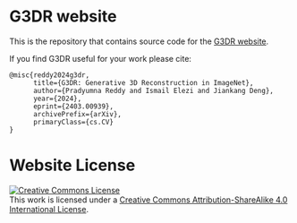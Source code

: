 # G3DR website

This is the repository that contains source code for the [G3DR website](https://preddy5.github.io/g3dr_website/).

If you find G3DR useful for your work please cite:
```
@misc{reddy2024g3dr,
      title={G3DR: Generative 3D Reconstruction in ImageNet}, 
      author={Pradyumna Reddy and Ismail Elezi and Jiankang Deng},
      year={2024},
      eprint={2403.00939},
      archivePrefix={arXiv},
      primaryClass={cs.CV}
}
```

# Website License
<a rel="license" href="http://creativecommons.org/licenses/by-sa/4.0/"><img alt="Creative Commons License" style="border-width:0" src="https://i.creativecommons.org/l/by-sa/4.0/88x31.png" /></a><br />This work is licensed under a <a rel="license" href="http://creativecommons.org/licenses/by-sa/4.0/">Creative Commons Attribution-ShareAlike 4.0 International License</a>.
